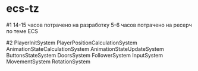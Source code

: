 # ecs-tz

#1  14-15 часов потрачено на разработку
    5-6 часов потрачено на ресерч по теме ECS
    
    
#2  PlayerInitSystem
    PlayerPositionCalculationSystem
    AnimationStateCalculationSystem
    AnimationStateUpdateSystem
    ButtonsStateSystem
    DoorsSystem
    FollowerSystem
    InputSystem
    MovementSystem
    RotationSystem